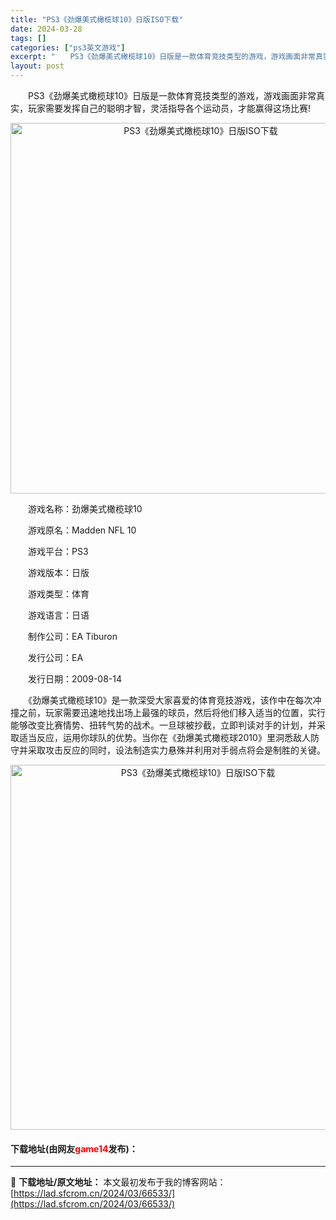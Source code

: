 ```yaml
---
title: "PS3《劲爆美式橄榄球10》日版ISO下载"
date: 2024-03-28
tags: []
categories: ["ps3英文游戏"]
excerpt: "　　PS3《劲爆美式橄榄球10》日版是一款体育竞技类型的游戏，游戏画面非常真实，玩家需要发挥自己的聪明才智，灵活指导各个运动员，才能赢得这场比赛! 　　游戏名称：劲爆美式橄榄球10 　　游戏原名：Madden NFL 10 　　游戏平台：PS3 　　游戏版本：日版 　　游戏类型：体育 　　游戏语言：&hellip;"
layout: post
---
```


 <p>　　PS3《劲爆美式橄榄球10》日版是一款体育竞技类型的游戏，游戏画面非常真实，玩家需要发挥自己的聪明才智，灵活指导各个运动员，才能赢得这场比赛!</p> <p align="center"><img align="" border="0" src="https://lad.sfcrom.cn/wp-content/uploads/2024/03/20240328_660519a61928b.webp" width="593" alt="PS3《劲爆美式橄榄球10》日版ISO下载" /></p> <p>　　游戏名称：劲爆美式橄榄球10</p> <p>　　游戏原名：Madden NFL 10</p> <p>　　游戏平台：PS3</p> <p>　　游戏版本：日版</p> <p>　　游戏类型：体育</p> <p>　　游戏语言：日语</p> <p>　　制作公司：EA Tiburon</p> <p>　　发行公司：EA</p> <p>　　发行日期：2009-08-14</p> <p>　　《劲爆美式橄榄球10》是一款深受大家喜爱的体育竞技游戏，该作中在每次冲撞之前，玩家需要迅速地找出场上最强的球员，然后将他们移入适当的位置，实行能够改变比赛情势、扭转气势的战术。一旦球被抄截，立即判读对手的计划，并采取适当反应，运用你球队的优势。当你在《劲爆美式橄榄球2010》里洞悉敌人防守并采取攻击反应的同时，设法制造实力悬殊并利用对手弱点将会是制胜的关键。</p> <p align="center"><img align="" border="0" src="https://lad.sfcrom.cn/wp-content/uploads/2024/03/20240328_660519a672ff5.webp" width="584" alt="PS3《劲爆美式橄榄球10》日版ISO下载" /></p> <p><h4>下载地址(由网友<font color="red">game14</font>发布)：</h4></p> 

---
📖 **下载地址/原文地址：** 本文最初发布于我的博客网站：[https://lad.sfcrom.cn/2024/03/66533/](https://lad.sfcrom.cn/2024/03/66533/)
